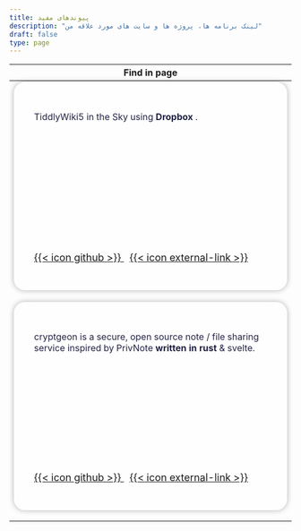 ```yaml
---
title: پیوندهای مفید
description: "لینک برنامه ها، پروژه ها و سایت های مورد علاقه من"
draft: false
type: page
---
```


<table id="myCards">
  <thead>
    <tr>
      <th>Find in page</th>
    </tr>
  </thead>
  <tbody>
    <tr>
      <td>
        <div class="card" dir=ltr>
          <p>TiddlyWiki5 in the Sky using <strong> Dropbox </strong>.</p>
          <p class="card-footer">
            <a class="icon" href="https://github.com/mer30hamid/tw5-dropbox" target="_blank" rel="noreferrer noopener me">
                {{< icon github >}}
            </a>
            <a class="icon" href="https://mer30hamid.github.io/tw5-dropbox/" target="_blank" rel="noreferrer noopener me">
                {{< icon external-link >}}
            </a>
          </p>
        </div>
      </td>
    </tr>
    <tr>
      <td>
        <div class="card" dir=ltr>
          <p>cryptgeon is a secure, open source note / file sharing service inspired by PrivNote <strong> written in rust </strong> & svelte.</p>
          <p class="card-footer">
            <a class="icon" href="https://github.com/cupcakearmy/cryptgeon" target="_blank" rel="noreferrer noopener me">
                {{< icon github >}}
            </a>
            <a class="icon" href="https://cryptgeon.org/" target="_blank" rel="noreferrer noopener me">
                {{< icon external-link >}}
            </a>
          </p>
        </div>
      </td>
    </tr>
  </tbody>
</table>



<div id="wrapper"></div>

<script src="https://cdn.jsdelivr.net/npm/gridjs@6.2.0/dist/gridjs.production.min.js"></script>
<script src="https://cdn.jsdelivr.net/npm/gridjs@6.2.0/l10n/dist/l10n.umd.js"></script>
<link rel="stylesheet" href="https://cdn.jsdelivr.net/npm/gridjs@6.2.0/dist/theme/mermaid.min.css">

<style>

/* Container needed to position the button. Adjust the width as needed */
.changBgBtn {
  position: relative;
  width: 12%;
}

/* Make the image responsive */
.changBgBtn img {
  width: 100%;
  height: auto;
}

/* Style the button and place it in the middle of the container/image */
.changBgBtn .btn {
  position: absolute;
  top: 50%;
  left: 50%;
  transform: translate(-50%, -50%);
  -ms-transform: translate(-50%, -50%);
  background-color: #555;
  color: white;
  font-size: 16px;
  padding: 12px 24px;
  border: none;
  cursor: pointer;
  border-radius: 5px;
}

.changBgBtn .btn:hover {
  background-color: black;
}


:root {
  font-size: 20px;
}

.card {
  color: #224;
  max-width: 300px;
  min-height: 200px;
  display: flex;
  flex-direction: column;
  justify-content: space-between;
  margin-bottom: 15px;
  max-width: 500px;
  height: 300px;
  padding: 35px;

  border: 1px solid rgba(255, 255, 255, .25);
  border-radius: 20px;
  background-color: rgba(255, 255, 255, 0.45);
  box-shadow: 0 0 10px 1px rgba(0, 0, 0, 0.25);

  backdrop-filter: blur(15px);
}

.card-footer {
  font-size: 0.75em;
  color: #446;
}

.card-footer a.icon {
  font-size: 1.5em;
  margin-right: 10px;
}



.gridjs-search{
  float: right;
}


.gridjs-wrapper, .gridjs-td, .gridjs-tr, .gridjs-tbody, .gridjs-table{
    background: transparent !important;
    border: none !important;
    max-width: 620px !important;
    box-shadow: none;
}

.gridjs-footer, .gridjs-pages button{
  max-width: 620px !important;
  color: #224;
  background-color: rgba(255, 255, 255, 0.45) !important;
  box-shadow: 0 0 10px 1px rgba(0, 0, 0, 0.25);
  backdrop-filter: blur(15px);
}


body{
    background-image: url("/bg/3.png") !important;
    background-attachment: fixed;
}


input.gridjs-input, .gridjs-search-input{
    min-height: 40px;
    margin: 0 20px 10px 0;
    width: 250px;
    padding: 0 15px 0 15px;
    border-radius: 25px;
    background-color: #e7fff1f5;
}

.gridjs-message{
    color: oldlace
}

.gridjs-pagination .gridjs-pages button:first-child {
  border-bottom-left-radius: unset;
  border-top-left-radius: unset;
  border-bottom-right-radius: 6px;
  border-top-right-radius: 6px;
}

.gridjs-pagination .gridjs-pages button:last-child:focus {
  margin-right: unset;
  margin-left: 0;
}

.gridjs-pagination .gridjs-pages button:last-child {
  border-bottom-right-radius: unset;
  border-top-right-radius: unset;
  border-right: unset;
  border-bottom-left-radius: 6px;
  border-top-left-radius: 6px;
  border-left: 1px solid #d2d6dc;
}

</style>

<script>

// for(let i=1;i<=13;++i){
//   document.write('<div class="changBgBtn">');
//   document.write('<img src="/bg/'+ i +'.png" alt="Snow">');
//   document.write('<button class="btn" onclick="document.getElementsByClassName(\'app-container\')[0].style.background=\'url(/bg/' + i + '.png)\'">Set ' + i + '</button>');
//   document.write('</div>');
// }

myCards = document.getElementById("myCards");

const grid = new gridjs.Grid({
  from: myCards,
  language: gridjs.l10n.faIR,
  search: {
    ignoreHiddenColumns: false,
  },
  pagination: {
    limit: 5
  },
  style: {
    th: {'display': 'none'}}
});


let wrp = document.getElementById("wrapper");

grid.render(wrp);

window.onload = function() {
    wrp.getElementsByTagName("input")[0].focus();
};

</script>